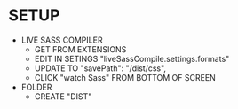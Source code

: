 # SETUP
- LIVE SASS COMPILER
    - GET FROM EXTENSIONS
    - EDIT IN SETINGS  "liveSassCompile.settings.formats" 
    - UPDATE TO "savePath": "/dist/css",
    - CLICK "watch Sass" FROM BOTTOM OF SCREEN
- FOLDER
    - CREATE "DIST"